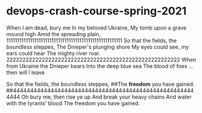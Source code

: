 # devops-crash-course-spring-2021
When I am dead, bury me
In my beloved Ukraine,
My tomb upon a grave mound high
Amid the spreading plain,
 111111111111111111111111111111111111111111111111111111
So that the fields, the boundless steppes,
The Dnieper's plunging shore
My eyes could see, my ears could hear
The mighty river roar.
 222222222222222222222222222222222222222222222222222222
When from Ukraine the Dnieper bears
Into the deep blue sea
The blood of foes ... then will I leave

So that the fields, the boundless steppes,
##The **freedom** you have gained.
##444444444444444444444444444444444444444444444444444444444
Oh bury me, then rise ye up
And break your heavy chains
And water with the tyrants' blood
The freedom you have gained.
